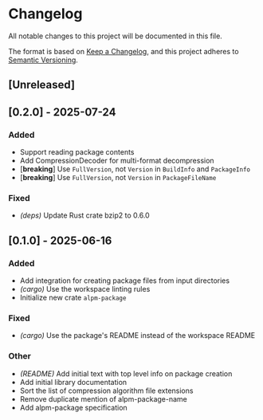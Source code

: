 # Changelog

All notable changes to this project will be documented in this file.

The format is based on [Keep a Changelog](https://keepachangelog.com/en/1.0.0/),
and this project adheres to [Semantic Versioning](https://semver.org/spec/v2.0.0.html).

## [Unreleased]

## [0.2.0] - 2025-07-24

### Added

- Support reading package contents
- Add CompressionDecoder for multi-format decompression
- [**breaking**] Use `FullVersion`, not `Version` in `BuildInfo` and `PackageInfo`
- [**breaking**] Use `FullVersion`, not `Version` in `PackageFileName`

### Fixed

- *(deps)* Update Rust crate bzip2 to 0.6.0

## [0.1.0] - 2025-06-16

### Added

- Add integration for creating package files from input directories
- *(cargo)* Use the workspace linting rules
- Initialize new crate `alpm-package`

### Fixed

- *(cargo)* Use the package's README instead of the workspace README

### Other

- *(README)* Add initial text with top level info on package creation
- Add initial library documentation
- Sort the list of compression algorithm file extensions
- Remove duplicate mention of alpm-package-name
- Add alpm-package specification
